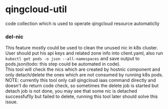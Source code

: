 # qingcloud-util
code collection which is used to operate qingcloud resource automaticlly

### del-nic
This feature mostly could be used to clean the unused nic in k8s cluster.  
User should put his api keys and related zone info into client.yaml, also run `kubectl get pods -o json --all-namespaces` and save output to pods.json(todo: this step could be automated in code).  
This tool will check the nics which are created by hostnic component and only detach/delete the ones which are not consumed by running k8s pods.  
NOTE: currently this tool only call qingcloud iaas command directly and doesn't do return code check, so sometimes the delete job is started but detach job is not done, you may see that some nic is detached successfuflly but failed to delete, running this tool later should solve this issue.